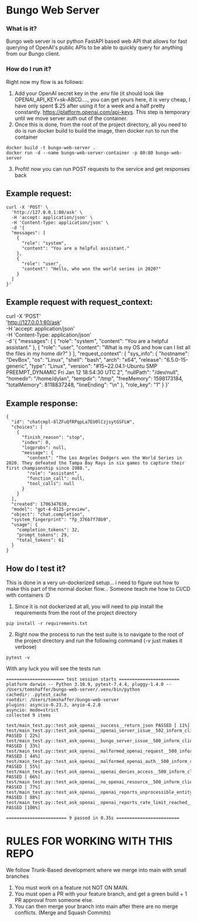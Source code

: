 # Bungo Web Server
### What is it?
Bungo web server is our python FastAPI based web API that allows for fast querying of OpenAI's public APIs to be able to quickly query for anything from our Bungo client.

### How do I run it?
Right now my flow is as follows:
1. Add your OpenAI secret key in the .env file (it should look like OPENAI_API_KEY=sk-ABCD...., you can get yours here, it is very cheap, I have only spent $.25 after using it for a week and a half pretty constantly.
https://platform.openai.com/api-keys. This step is temporary until we move server auth out of the container.
2. Once this is done, from the root of the project directory, all you need to do is run docker build to build the image, then docker run to run the container

```
docker build -t bungo-web-server .
docker run -d --name bungo-web-server-container -p 80:80 bungo-web-server
```

3. Profit! now you can run POST requests to the service and get responses back

## Example request:
```
curl -X 'POST' \
  'http://127.0.0.1:80/ask' \
  -H 'accept: application/json' \
  -H 'Content-Type: application/json' \
  -d '{
  "messages": [
    {
      "role": "system",
      "content": "You are a helpful assistant."
    },
    {
      "role": "user",
      "content": "Hello, who won the world series in 2020?"
    }
  ]
}'
```
## Example request with request_context:
curl -X 'POST' \
  'http://127.0.0.1:80/ask' \
  -H 'accept: application/json' \
  -H 'Content-Type: application/json' \
  -d '{
  "messages": [
    {
      "role": "system",
      "content": "You are a helpful assistant."
    },
    {
      "role": "user",
      "content": "What is my OS and how can I list all the files in my home dir?"
    }
  ],
  "request_context": {
    "sys_info": {
      "hostname": "DevBox",
      "os": "Linux",
      "shell": "bash",
      "arch": "x64",
      "release": "6.5.0-15-generic",
      "type": "Linux",
      "version": "#15~22.04.1-Ubuntu SMP PREEMPT_DYNAMIC Fri Jan 12 18:54:30 UTC 2",
      "nullPath": "/dev/null",
      "homedir": "/home/dylan",
      "tempdir": "/tmp",
      "freeMemory": 1598173184,
      "totalMemory": 8118837248,
      "lineEnding": "\n"
    },
    "role_key": "1"
  }
}'

## Example response:
```
{
  "id": "chatcmpl-8lZFuQfRPqpLa7EU0lCzjsytGSFLW",
  "choices": [
    {
      "finish_reason": "stop",
      "index": 0,
      "logprobs": null,
      "message": {
        "content": "The Los Angeles Dodgers won the World Series in 2020. They defeated the Tampa Bay Rays in six games to capture their first championship since 1988.",
        "role": "assistant",
        "function_call": null,
        "tool_calls": null
      }
    }
  ],
  "created": 1706347630,
  "model": "gpt-4-0125-preview",
  "object": "chat.completion",
  "system_fingerprint": "fp_376b7f78b9",
  "usage": {
    "completion_tokens": 32,
    "prompt_tokens": 29,
    "total_tokens": 61
  }
}
```
## How do I test it?
This is done in a very un-dockerized setup... i need to figure out how to make this part of the normal docker flow... Someone teach me how to CI/CD with containers :D

1. Since it is not dockerized at all, you will need to pip install the requirements from the root of the project directory
```
pip install -r requirements.txt
```

2. Right now the process to run the test suite is to navigate to the root of the project directory and run the following command (-v just makes it verbose)
```
pytest -v
```
With any luck you will see the tests run
```
====================== test session starts =======================
platform darwin -- Python 3.10.9, pytest-7.4.4, pluggy-1.4.0 -- /Users/tomshaffer/bungo-web-server/.venv/bin/python
cachedir: .pytest_cache
rootdir: /Users/tomshaffer/bungo-web-server
plugins: asyncio-0.23.3, anyio-4.2.0
asyncio: mode=strict
collected 9 items                                                

test/main_test.py::test_ask_openai__success__return_json PASSED [ 11%]
test/main_test.py::test_ask_openai__openai_server_issue__502_inform_client PASSED [ 22%]
test/main_test.py::test_ask_openai__bungo_server_issue__500_inform_client PASSED [ 33%]
test/main_test.py::test_ask_openai__malformed_openai_request__500_inform_client PASSED [ 44%]
test/main_test.py::test_ask_openai__malformed_openai_auth__500_inform_client PASSED [ 55%]
test/main_test.py::test_ask_openai__openai_denies_access__500_inform_client PASSED [ 66%]
test/main_test.py::test_ask_openai__no_openai_resource__500_inform_client PASSED [ 77%]
test/main_test.py::test_ask_openai__openai_reports_unprocessible_entity__500_inform_client PASSED [ 88%]
test/main_test.py::test_ask_openai__openai_reports_rate_limit_reached__529_inform_client PASSED [100%]

======================= 9 passed in 0.35s ========================
```

# RULES FOR WORKING WITH THIS REPO
We follow Trunk-Based development where we merge into main with small branches
1. You must work on a feature not NOT ON MAIN.
2. You must open a PR with your feature branch, and get a green build + 1 PR approval from someone else.
3. You can then merge your branch into main after there are no merge conflicts. (Merge and Squash Commits)